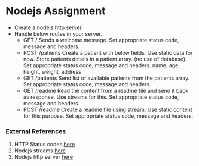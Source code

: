 # Nodejs Assignment

- Create a nodejs http server.
- Handle below routes in your server.
    - GET / Sends a welcome message. Set appropriate status code, message and headers.
    - POST /patients Create a patient with below fields. Use static data for now. Store patients details in a patient array. (no use of database). Set appropriate status code, message and headers.
        name, age, height, weight, address
    - GET /patients Send list of available patients from the patients array. Set appropriate status code, message and headers.
    - GET /readme Read the content from a readme file and send it back as response. Use streams for this. Set appropriate status code, message and headers.
    - POST /readme Create a readme file using stream. Use static content for this purpose. Set appropriate status code, message and headers.


### External References
1. HTTP Status codes [here](https://developer.mozilla.org/en-US/docs/Web/HTTP/Status)
2. Nodejs streams [here](https://nodejs.org/api/stream.html)
3. Nodejs http server [here](https://nodejs.org/api/http.html)
